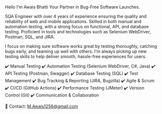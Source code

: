 Hello I'm Awais Bhatti 
Your Partner in Bug-Free Software Launches.


SQA Engineer with over 4 years of experience ensuring the quality and reliability of web and mobile applications. Skilled in both manual and automation testing, with a strong focus on functional, API, and database testing. Proficient in tools and technologies such as Selenium WebDriver, Postman, SQL, and JIRA.

I focus on making sure software works great by testing thoroughly, catching bugs early, and teaming up well with others. I’m always picking up new testing skills to help deliver smooth, hassle-free experiences for users.


✔️ Manual Testing
✔️ Automation Testing (Selenium WebDriver, C#, Java)
✔️ API Testing (Postman, Swagger)
✔️ Database Testing (SQL)
✔️ Test Management
✔️ Bug Tracking & Reporting (JIRA, Bugzilla)
✔️ Agile & Scrum
✔️ CI/CD (GitHub Actions)
✔️ Performance Testing (JMeter)
✔️ Version Control (Git)
✔️ Communication & Collaboration

📧 Contact: M.Awais1256@gmail.com

<!--
**AwaisQA/AwaisQA** is a ✨ _special_ ✨ repository because its `README.md` (this file) appears on your GitHub profile.

Here are some ideas to get you started:

- 🔭 I’m currently working on ...
- 🌱 I’m currently learning ...
- 👯 I’m looking to collaborate on ...
- 🤔 I’m looking for help with ...
- 💬 Ask me about ...
- 📫 How to reach me: ...
- 😄 Pronouns: ...
- ⚡ Fun fact: ...
-->
